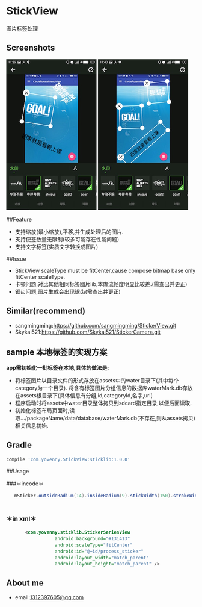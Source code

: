 # StickView
  图片标签处理
  
## Screenshots
  ![](screenshots/S60501-113952.jpg) ![](screenshots/S60501-114013.jpg)

##Feature

- 支持缩放(最小缩放),平移,并生成处理后的图片.
- 支持便签数量无限制(较多可能存在性能问题)
- 支持文字标签(实质文字转换成图片)

##Issue
- StickView scaleType must be fitCenter,cause compose bitmap base only fitCenter scaleType.
- 卡顿问题,对比其他相同标签图片lib,本库流畅度明显比较差.(需查出并更正)
- 锯齿问题,图片生成会出现锯齿(需查出并更正)

## Similar(recommend)
- sangmingming:https://github.com/sangmingming/StickerView.git
- Skykai521:https://github.com/Skykai521/StickerCamera.git


## sample 本地标签的实现方案
**app需初始化一批标签在本地,具体的做法是:**

- 将标签图片以目录文件的形式存放在assets中的water目录下(其中每个category为一个目录).
  将含有标签图片分组信息的数据库waterMark.db存放在assets根目录下(具体信息有分组,id,categoryId,名字,url)
- 程序启动时将assets中water目录整体拷贝到sdcard指定目录,以便后面读取.
- 初始化标签布局页面时,读取.../packageName/data/database/waterMark.db(不存在,则从assets拷贝)相关信息初始.


## Gradle

```groovy
compile 'com.yovenny.StickView:sticklib:1.0.0'
```

##Usage
    
###＊incode＊
```java  
   mSticker.outsideRadium(14).insideRadium(9).stickWidth(150).strokeWidth(2);
                      
```
                      
###  ＊in xml＊
```xml
       <com.yovenny.sticklib.StickerSeriesView
                  android:background="#131413"
                  android:scaleType="fitCenter"
                  android:id="@+id/process_sticker"
                  android:layout_width="match_parent"
                  android:layout_height="match_parent" />
```

## About me
- email:1312397605@qq.com

